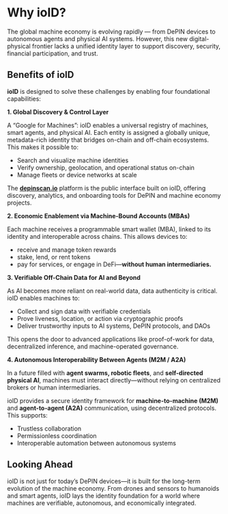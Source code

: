 # Why ioID?

The global machine economy is evolving rapidly — from DePIN devices to autonomous agents and physical AI systems. However, this new digital-physical frontier lacks a unified identity layer to support discovery, security, financial participation, and trust.

## Benefits of ioID

**ioID** is designed to solve these challenges by enabling four foundational capabilities:

**1. Global Discovery & Control Layer**

A “Google for Machines”: ioID enables a universal registry of machines, smart agents, and physical AI. Each entity is assigned a globally unique, metadata-rich identity that bridges on-chain and off-chain ecosystems. This makes it possible to:

* Search and visualize machine identities
* Verify ownership, geolocation, and operational status on-chain
* Manage fleets or device networks at scale

The [**depinscan.io**](../../ecosystem/ecosystem-apps/depinscan.md) platform is the public interface built on ioID, offering discovery, analytics, and onboarding tools for DePIN and machine economy projects.

**2. Economic Enablement via Machine-Bound Accounts (MBAs)**

Each machine receives a programmable smart wallet (MBA), linked to its identity and interoperable across chains. This allows devices to:

* receive and manage token rewards
* stake, lend, or rent tokens
* pay for services, or engage in DeFi—**without human intermediaries.**

**3. Verifiable Off-Chain Data for AI and Beyond**

As AI becomes more reliant on real-world data, data authenticity is critical. ioID enables machines to:

* Collect and sign data with verifiable credentials
* Prove liveness, location, or action via cryptographic proofs
* Deliver trustworthy inputs to AI systems, DePIN protocols, and DAOs

This opens the door to advanced applications like proof-of-work for data, decentralized inference, and machine-operated governance.

**4. Autonomous Interoperability Between Agents (M2M / A2A)**

In a future filled with **agent swarms, robotic fleets**, and **self-directed physical AI**, machines must interact directly—without relying on centralized brokers or human intermediaries.

ioID provides a secure identity framework for **machine-to-machine (M2M)** and **agent-to-agent (A2A)** communication, using decentralized protocols. This supports:

* Trustless collaboration
* Permissionless coordination
* Interoperable automation between autonomous systems

## Looking Ahead

ioID is not just for today’s DePIN devices—it is built for the long-term evolution of the machine economy. From drones and sensors to humanoids and smart agents, ioID lays the identity foundation for a world where machines are verifiable, autonomous, and economically integrated.
